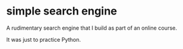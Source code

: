 # simple search engine

A rudimentary search engine that I build as part of an online course.

It was just to practice Python.

